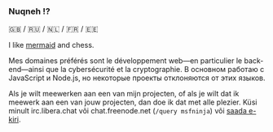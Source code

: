 ### Nuqneh :interrobang:

🇬🇧 / 🇷🇺 / 🇳🇱 / 🇫🇷 / 🇪🇪

I like [mermaid](https://github.com/mermaid-js) and chess.

Mes domaines préférés sont le développement web&#8212;en particulier le back-end&#8212;ainsi que la cybersécurité et la cryptographie. В основном работаю с JavaScript и Node.js, но некоторые проекты отклоняются от этих языков.

Als je wilt meewerken aan een van mijn projecten, of als je wilt dat ik meewerk aan een van jouw projecten, dan doe ik dat met alle plezier. Küsi minult irc.libera.chat või chat.freenode.net (`/query msfninja`) või [saada e-kiri](mailto:msfninja@proton.me).
